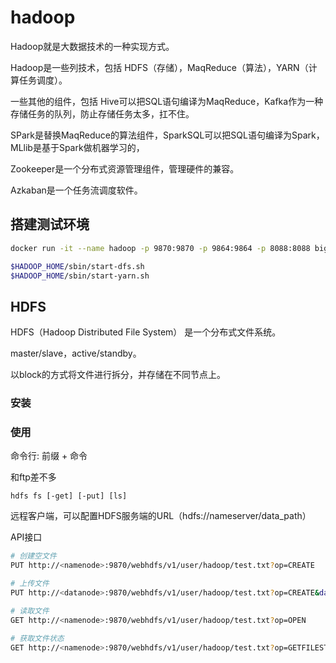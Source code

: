 # hadoop

Hadoop就是大数据技术的一种实现方式。

Hadoop是一些列技术，包括 HDFS（存储），MaqReduce（算法），YARN（计算任务调度）。

一些其他的组件，包括 Hive可以把SQL语句编译为MaqReduce，Kafka作为一种存储任务的队列，防止存储任务太多，扛不住。

SPark是替换MaqReduce的算法组件，SparkSQL可以把SQL语句编译为Spark，MLlib是基于Spark做机器学习的，

Zookeeper是一个分布式资源管理组件，管理硬件的兼容。

Azkaban是一个任务流调度软件。

## 搭建测试环境
``` bash
docker run -it --name hadoop -p 9870:9870 -p 9864:9864 -p 8088:8088 bigdataeurope/hadoop:3.3.1 

$HADOOP_HOME/sbin/start-dfs.sh
$HADOOP_HOME/sbin/start-yarn.sh
```

## HDFS
HDFS（Hadoop Distributed File System） 是一个分布式文件系统。

master/slave，active/standby。

以block的方式将文件进行拆分，并存储在不同节点上。

### 安装

### 使用
命令行: 前缀 + 命令

和ftp差不多
```
hdfs fs [-get] [-put] [ls]
```

远程客户端，可以配置HDFS服务端的URL（hdfs://nameserver/data_path）

API接口
``` bash 
# 创建空文件
PUT http://<namenode>:9870/webhdfs/v1/user/hadoop/test.txt?op=CREATE 

# 上传文件
PUT http://<datanode>:9870/webhdfs/v1/user/hadoop/test.txt?op=CREATE&data=true [Content-Type: application/octet-stream]

# 读取文件
GET http://<namenode>:9870/webhdfs/v1/user/hadoop/test.txt?op=OPEN

# 获取文件状态
GET http://<namenode>:9870/webhdfs/v1/user/hadoop/test.txt?op=GETFILESTATUS

```

